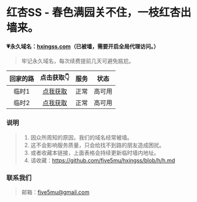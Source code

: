 # 红杏SS - 春色满园关不住，一枝红杏出墙来。

#### 💗永久域名：[hxingss.com](http://hxingss.com)（已被墙，需要开启全局代理访问。）
> 牢记永久域名，每次续费提前几天可避免尴尬。

| 回家的路 | 点击获取👇 | 服务 | 状态 |
| :----: | :----: | :----: | :----: |
| 临时1 | [点我获取](https://f.go2ss.xyz) | 正常 | 高可用 |
| 临时2 | [点我获取](https://f.way2h.xyz) | 正常 | 高可用 |

### 说明

> 1. 因众所周知的原因，我们的域名经常被墙。
> 2. 这不会影响服务质量，只会给找不到路的朋友造成困扰。
> 4. 或者收藏本链接，上面表格会持续更新临时墙内地址。
> 5. 请收藏：https://github.com/five5mu/hxingss/blob/h/h.md

### 联系我们

> 邮箱：five5mu@gmail.com
